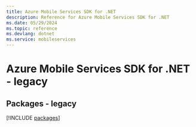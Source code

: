 ```yaml
---
title: Azure Mobile Services SDK for .NET
description: Reference for Azure Mobile Services SDK for .NET
ms.date: 05/29/2024
ms.topic: reference
ms.devlang: dotnet
ms.service: mobileservices
---
```

# Azure Mobile Services SDK for .NET - legacy
## Packages - legacy
[!INCLUDE [packages](mobile-services-index.md)]